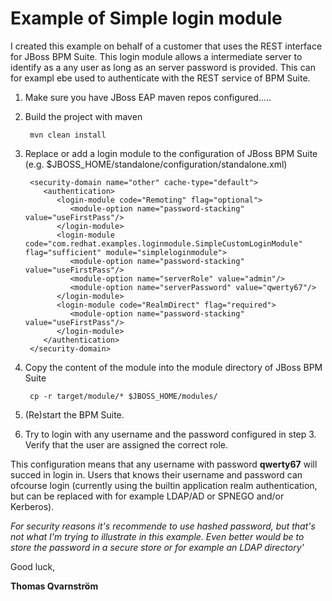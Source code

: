 # Example of Simple login module
I created this example on behalf of a customer that uses the REST interface for JBoss BPM Suite. This login module allows a intermediate server to identify as a any user as long as an server password is provided. This can for exampl ebe used to authenticate with the REST service of BPM Suite.

1. Make sure you have JBoss EAP maven repos configured.....

1. Build the project with maven
    
        mvn clean install

1. Replace or add a login module to the configuration of JBoss BPM Suite (e.g. $JBOSS_HOME/standalone/configuration/standalone.xml)
        
        <security-domain name="other" cache-type="default">
           <authentication>
              <login-module code="Remoting" flag="optional"> 
                 <module-option name="password-stacking" value="useFirstPass"/>
              </login-module>
              <login-module code="com.redhat.examples.loginmodule.SimpleCustomLoginModule" flag="sufficient" module="simpleloginmodule">
                 <module-option name="password-stacking" value="useFirstPass"/>
                 <module-option name="serverRole" value="admin"/>
                 <module-option name="serverPassword" value="qwerty67"/>
              </login-module>
              <login-module code="RealmDirect" flag="required">
                 <module-option name="password-stacking" value="useFirstPass"/>
              </login-module>
           </authentication>
        </security-domain>
            
2. Copy the content of the module into the module directory of JBoss BPM Suite

        cp -r target/module/* $JBOSS_HOME/modules/

3. (Re)start the BPM Suite.
4. Try to login with any username and the password configured in step 3. Verify that the user are assigned the correct role.

This configuration means that any username with password **qwerty67** will succed in login in. Users that knows their username and password can ofcourse login (currently using the builtin application realm authentication, but can be replaced with for example LDAP/AD or SPNEGO and/or Kerberos). 


*For security reasons it's recommende to use hashed password, but that's not what I'm trying to illustrate in this example. Even better would be to store the password in a secure store or for example an LDAP directory'*

Good luck, 

**Thomas Qvarnström**
